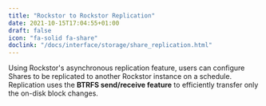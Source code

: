 ```yaml
---
title: "Rockstor to Rockstor Replication"
date: 2021-10-15T17:04:55+01:00
draft: false
icon: "fa-solid fa-share"
doclink: "/docs/interface/storage/share_replication.html"
---
```


Using Rockstor's asynchronous replication feature, users can configure Shares to be replicated to another Rockstor instance on a schedule.
Replication uses the **BTRFS send/receive feature** to efficiently transfer only the on-disk block changes.

